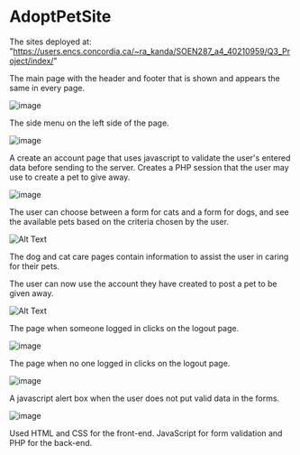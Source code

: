 # AdoptPetSite
The sites deployed at: "https://users.encs.concordia.ca/~ra_kanda/SOEN287_a4_40210959/Q3_Project/index/"

The main page with the header and footer that is shown and appears the same in every page.

![image](https://user-images.githubusercontent.com/54373272/185286764-036bdd06-b2ea-4fb4-a610-f4e25303da36.png)

The side menu on the left side of the page.

![image](https://user-images.githubusercontent.com/54373272/185286652-34078029-068a-4bc0-9ad0-b32d9a5a919b.png)

A create an account page that uses javascript to validate the user's entered data before sending to the server. Creates a PHP session that the user may use to create a pet to give away.

![image](https://user-images.githubusercontent.com/54373272/185286932-340b1a6c-b218-4dda-b5eb-cd0349ec5509.png)

The user can choose between a form for cats and a form for dogs, and see the available pets based on the criteria chosen by the user.

![Alt Text](https://i.gyazo.com/d012d1244ad4a9b46ce2e00958b8278c.gif)

The dog and cat care pages contain information to assist the user in caring for their pets.

The user can now use the account they have created to post a pet to be given away.

![Alt Text](https://i.gyazo.com/91542b24f0b5298bb1b7018b09c9d9a4.gif)

The page when someone logged in clicks on the logout page.

![image](https://user-images.githubusercontent.com/54373272/185289265-3dd0c298-a3d0-4428-a874-c55d41e668f9.png)

The page when no one logged in clicks on the logout page.

![image](https://user-images.githubusercontent.com/54373272/185289277-6f813506-ce6d-4ea5-ab14-b2c7a8e7096a.png)

A javascript alert box when the user does not put valid data in the forms.

![image](https://user-images.githubusercontent.com/54373272/185290897-af2e42e4-b41e-4d5b-a19c-5572d12d1fe9.png)

Used HTML and CSS for the front-end. JavaScript for form validation and PHP for the back-end.




